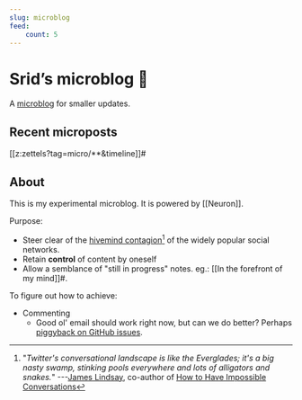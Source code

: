 ```yaml
---
slug: microblog
feed:
    count: 5
---
```


# Srid’s microblog 🐜

A [microblog](https://en.wikipedia.org/wiki/Microblogging) for smaller updates.

## Recent microposts

[[z:zettels?tag=micro/**&timeline]]#

## About 

This is my experimental microblog. It is powered by [[Neuron]].

Purpose:
- Steer clear of the [hivemind contagion](https://www.pnas.org/content/111/24/8788)[^swamp] of the widely popular social networks.
- Retain **control** of content by oneself
- Allow a semblance of "still in progress" notes. eg.: [[In the forefront of my mind]]#.

To figure out how to achieve:
- Commenting
  - Good ol' email should work right now, but can we do better? Perhaps [piggyback on GitHub issues](https://utteranc.es/).

[^swamp]: "*Twitter's conversational landscape is like the Everglades; it's a big nasty swamp, stinking pools everywhere and lots of alligators and snakes.*" ---[James Lindsay](https://www.youtube.com/watch?v=sAoguiwEHJg&feature=youtu.be), co-author of [How to Have Impossible Conversations](https://www.amazon.com/How-Have-Impossible-Conversations-Practical-ebook/dp/B07NL74KR2)
